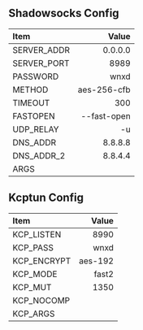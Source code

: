 ## Shadowsocks Config

| Item        |       Value |
| :---------- | ----------: |
| SERVER_ADDR |     0.0.0.0 |
| SERVER_PORT |        8989 |
| PASSWORD    |        wnxd |
| METHOD      | aes-256-cfb |
| TIMEOUT     |         300 |
| FASTOPEN    | --fast-open |
| UDP_RELAY   |          -u |
| DNS_ADDR    |     8.8.8.8 |
| DNS_ADDR_2  |     8.8.4.4 |
| ARGS        |             |

## Kcptun Config

| Item        |       Value |
| :---------- | ----------: |
| KCP_LISTEN  |        8990 |
| KCP_PASS    |        wnxd |
| KCP_ENCRYPT |     aes-192 |
| KCP_MODE    |       fast2 |
| KCP_MUT     |        1350 |
| KCP_NOCOMP  |             |
| KCP_ARGS    |             |
